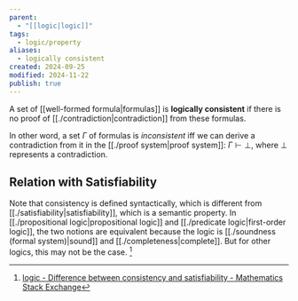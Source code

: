 ```yaml
---
parent:
  - "[[logic|logic]]"
tags:
  - logic/property
aliases:
  - logically consistent
created: 2024-09-25
modified: 2024-11-22
publish: true
---
```

A set of [[well-formed formula|formulas]] is **logically consistent** if there is no proof of [[./contradiction|contradiction]] from these formulas.

In other word, a set $\Gamma$ of formulas is *inconsistent* iff we can derive a contradiction from it in the [[./proof system|proof system]]: $\Gamma \vdash \bot$, where $\bot$ represents a contradiction.

## Relation with Satisfiability

Note that consistency is defined syntactically, which is different from [[./satisfiability|satisfiability]], which is a semantic property. In [[./propositional logic|propositional logic]] and [[./predicate logic|first-order logic]], the two notions are equivalent because the logic is [[./soundness (formal system)|sound]] and [[./completeness|complete]]. But for other logics, this may not be the case. [^1]


[^1]: [logic - Difference between consistency and satisfiability - Mathematics Stack Exchange](https://math.stackexchange.com/questions/3229498/difference-between-consistency-and-satisfiability)